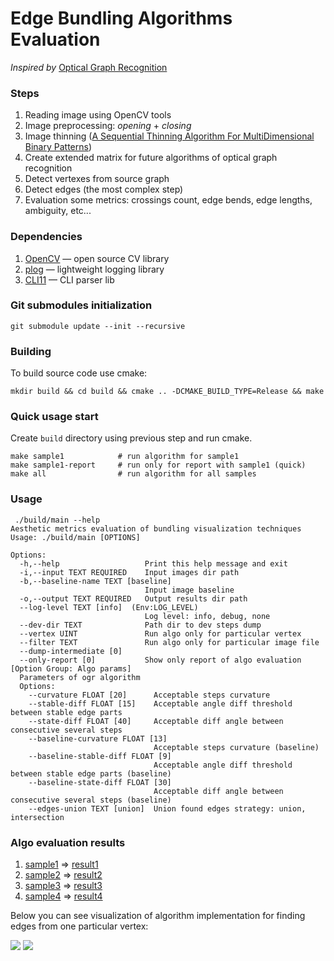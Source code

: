 # Edge Bundling Algorithms Evaluation 

_Inspired by_ [Optical Graph Recognition](https://www.researchgate.net/publication/232651643_Optical_Graph_Recognition)

### Steps

1. Reading image using OpenCV tools
2. Image preprocessing: _opening_ + _closing_
3. Image thinning ([A Sequential Thinning Algorithm For MultiDimensional Binary Patterns](https://arxiv.org/pdf/1710.03025.pdf)) 
4. Create extended matrix for future algorithms of optical graph recognition
5. Detect vertexes from source graph
6. Detect edges (the most complex step)
7. Evaluation some metrics: crossings count, edge bends, edge lengths, ambiguity, etc...

### Dependencies

1. [OpenCV](https://opencv.org/) — open source CV library
2. [plog](https://github.com/SergiusTheBest/plog/tree/a6b5e5189e6d4de15cbb7fddc7dedfb187c8bdc3) — lightweight logging library
3. [CLI11](https://github.com/CLIUtils/CLI11/tree/e1cef53f91044be9263e24eff1325eff94ef7f8b) — CLI parser lib

### Git submodules initialization
```
git submodule update --init --recursive
```

### Building

To build source code use cmake:
```
mkdir build && cd build && cmake .. -DCMAKE_BUILD_TYPE=Release && make
```

### Quick usage start 

Create `build` directory using previous step and run cmake.

```
make sample1            # run algorithm for sample1
make sample1-report     # run only for report with sample1 (quick)
make all                # run algorithm for all samples
```

### Usage

```
 ./build/main --help
Aesthetic metrics evaluation of bundling visualization techniques
Usage: ./build/main [OPTIONS]

Options:
  -h,--help                   Print this help message and exit
  -i,--input TEXT REQUIRED    Input images dir path
  -b,--baseline-name TEXT [baseline] 
                              Input image baseline
  -o,--output TEXT REQUIRED   Output results dir path
  --log-level TEXT [info]  (Env:LOG_LEVEL)
                              Log level: info, debug, none
  --dev-dir TEXT              Path dir to dev steps dump
  --vertex UINT               Run algo only for particular vertex
  --filter TEXT               Run algo only for particular image file
  --dump-intermediate [0]     
  --only-report [0]           Show only report of algo evaluation
[Option Group: Algo params]
  Parameters of ogr algorithm
  Options:
    --curvature FLOAT [20]      Acceptable steps curvature
    --stable-diff FLOAT [15]    Acceptable angle diff threshold between stable edge parts
    --state-diff FLOAT [40]     Acceptable diff angle between consecutive several steps
    --baseline-curvature FLOAT [13] 
                                Acceptable steps curvature (baseline)
    --baseline-stable-diff FLOAT [9] 
                                Acceptable angle diff threshold between stable edge parts (baseline)
    --baseline-state-diff FLOAT [30] 
                                Acceptable diff angle between consecutive several steps (baseline)
    --edges-union TEXT [union]  Union found edges strategy: union, intersection
```

### Algo evaluation results

1. [sample1](./samples/1) => [result1](./results/1/report.txt)
2. [sample2](./samples/2) => [result2](./results/2/report.txt)
3. [sample3](./samples/3) => [result3](./results/3/report.txt)
4. [sample4](./samples/4) => [result4](./results/4/report.txt)

Below you can see visualization of algorithm implementation for finding edges from one particular vertex:

![](./results/algo_vis.gif)
![](./results/algo_vis2.gif)
